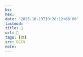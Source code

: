 ```yaml
---
bc:
hex:
date: '2025-10-13T10:28:12+08:00'
lastmod:
title: 􃊗
url: 􃊗
tags: [甕]
src: DCCV
note:
---
```

